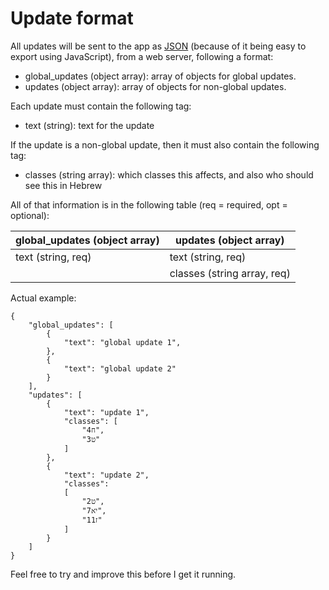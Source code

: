 # Update format
All updates will be sent to the app as [JSON](http://www.json.org/) (because of it being easy to export using JavaScript), from a web server, following a format:

- global_updates (object array): array of objects for global updates.  
- updates (object array): array of objects for non-global updates.

Each update must contain the following tag:
- text (string): text for the update

If the update is a non-global update, then it must also contain the following tag:
- classes (string array): which classes this affects, and also who should see this in Hebrew

All of that information is in the following table (req = required, opt = optional):

| global_updates (object array) | updates (object array)      |
|-------------------------------|-----------------------------|
| text (string, req)            | text (string, req)          |
|                               | classes (string array, req) |

Actual example:

	{
		"global_updates": [
			{
				"text": "global update 1",
			},
			{
				"text": "global update 2"
			}
		],
		"updates": [
			{
				"text": "update 1",
				"classes": [
					"ח4",
					"ט3"
				]
			},
			{
				"text": "update 2",
				"classes": 
				[
					"ט2",
					"יא7",
					"ז11"
				]
			}
		]
	}

Feel free to try and improve this before I get it running.
